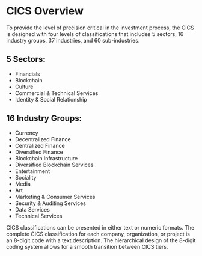# CICS Overview

To provide the level of precision critical in the investment process, the CICS is designed with four levels of classifications that includes 5 sectors, 16 industry groups, 37 industries, and 60 sub-industries.

## 5 Sectors:

* Financials
* Blockchain
* Culture
* Commercial & Technical Services
* Identity & Social Relationship

## 16 Industry Groups:

* Currency
* Decentralized Finance
* Centralized Finance
* Diversified Finance
* Blockchain Infrastructure
* Diversified Blockchain Services
* Entertainment
* Sociality
* Media
* Art
* Marketing & Consumer Services
* Security & Auditing Services
* Data Services
* Technical Services

CICS classifications can be presented in either text or numeric formats. The complete CICS classification for each company, organization, or project is an 8-digit code with a text description. The hierarchical design of the 8-digit coding system allows for a smooth transition between CICS tiers.
